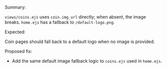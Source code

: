 Summary:

`views/coins.ejs` uses `coin.img_url` directly; when absent, the image breaks. `home.ejs` has a fallback to `/default-logo.png`.

Expected:

Coin pages should fall back to a default logo when no image is provided.

Proposed fix:

- Add the same default image fallback logic to `coins.ejs` used in `home.ejs`.


